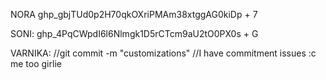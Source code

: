 NORA
ghp_gbjTUd0p2H70qkOXriPMAm38xtggAG0kiDp + 7 

SONI:
ghp_4PqCWpdI6l6Nlmgk1D5rCTcm9aU2tO0PX0s + G

VARNIKA:
//git commit -m "customizations"
//I have commitment issues :c
me too girlie